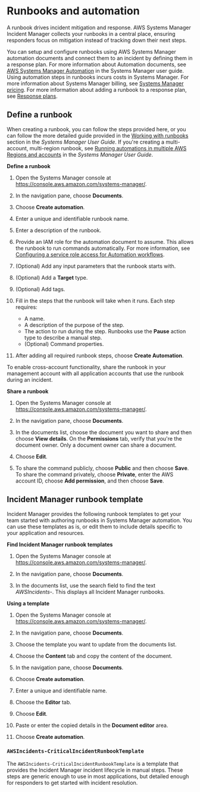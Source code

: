 # Runbooks and automation<a name="runbooks"></a>

A runbook drives incident mitigation and response\. AWS Systems Manager Incident Manager collects your runbooks in a central place, ensuring responders focus on mitigation instead of tracking down their next steps\. 

You can setup and configure runbooks using AWS Systems Manager automation documents and connect them to an incident by defining them in a response plan\. For more information about Automation documents, see [AWS Systems Manager Automation](https://docs.aws.amazon.com/systems-manager/latest/userguide/systems-manager-automation.html) in the Systems Manager user guide\. Using automation steps in runbooks incurs costs in Systems Manager\. For more information about Systems Manager billing, see [Systems Manager pricing](http://aws.amazon.com/systems-manager/pricing/)\. For more information about adding a runbook to a response plan, see [Response plans](response-plans.md)\.

## Define a runbook<a name="runbook-create"></a>

When creating a runbook, you can follow the steps provided here, or you can follow the more detailed guide provided in the [Working with runbooks](https://docs.aws.amazon.com/systems-manager/latest/userguide/automation-documents.html) section in the *Systems Manager User Guide*\. If you're creating a multi\-account, multi\-region runbook, see [Running automations in multiple AWS Regions and accounts](https://docs.aws.amazon.com/systems-manager/latest/userguide/systems-manager-automation-multiple-accounts-and-regions.html) in the *Systems Manager User Guide*\. 

**Define a runbook**

1. Open the Systems Manager console at [https://console\.aws\.amazon\.com/systems\-manager/](https://console.aws.amazon.com/systems-manager/)\. 

1. In the navigation pane, choose **Documents**\.

1. Choose **Create automation**\.

1. Enter a unique and identifiable runbook name\.

1. Enter a description of the runbook\.

1. Provide an IAM role for the automation document to assume\. This allows the runbook to run commands automatically\. For more information, see [Configuring a service role access for Automation workflows](https://docs.aws.amazon.com/systems-manager/latest/userguide/automation-setup.html#automation-setup-configure-role)\.

1. \(Optional\) Add any input parameters that the runbook starts with\.

1. \(Optional\) Add a **Target** type\.

1. \(Optional\) Add tags\.

1. Fill in the steps that the runbook will take when it runs\. Each step requires:
   + A name\.
   + A description of the purpose of the step\.
   + The action to run during the step\. Runbooks use the **Pause** action type to describe a manual step\.
   + \(Optional\) Command properties\.

1. After adding all required runbook steps, choose **Create Automation**\.

To enable cross\-account functionality, share the runbook in your management account with all application accounts that use the runbook during an incident\. 

**Share a runbook**

1. Open the Systems Manager console at [https://console\.aws\.amazon\.com/systems\-manager/](https://console.aws.amazon.com/systems-manager/)\.

1. In the navigation pane, choose **Documents**\.

1. In the documents list, choose the document you want to share and then choose **View details**\. On the **Permissions** tab, verify that you're the document owner\. Only a document owner can share a document\.

1. Choose **Edit**\.

1. To share the command publicly, choose **Public** and then choose **Save**\. To share the command privately, choose **Private**, enter the AWS account ID, choose **Add permission**, and then choose **Save**\. 

## Incident Manager runbook template<a name="runbooks-template"></a>

Incident Manager provides the following runbook templates to get your team started with authoring runbooks in Systems Manager automation\. You can use these templates as is, or edit them to include details specific to your application and resources\. 

**Find Incident Manager runbook templates**

1. Open the Systems Manager console at [https://console\.aws\.amazon\.com/systems\-manager/](https://console.aws.amazon.com/systems-manager/)\.

1. In the navigation pane, choose **Documents**\.

1. In the documents list, use the search field to find the text *AWSIncidents\-*\. This displays all Incident Manager runbooks\.

**Using a template**

1. Open the Systems Manager console at [https://console\.aws\.amazon\.com/systems\-manager/](https://console.aws.amazon.com/systems-manager/)\.

1. In the navigation pane, choose **Documents**\.

1. Choose the template you want to update from the documents list\.

1. Choose the **Content** tab and copy the content of the document\.

1. In the navigation pane, choose **Documents**\.

1. Choose **Create automation**\.

1. Enter a unique and identifiable name\.

1. Choose the **Editor** tab\. 

1. Choose **Edit**\.

1. Paste or enter the copied details in the **Document editor** area\. 

1. Choose **Create automation**\.

### `AWSIncidents-CriticalIncidentRunbookTemplate`<a name="runbooks-template-critical"></a>

The `AWSIncidents-CriticalIncidentRunbookTemplate` is a template that provides the Incident Manager incident lifecycle in manual steps\. These steps are generic enough to use in most applications, but detailed enough for responders to get started with incident resolution\. 